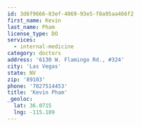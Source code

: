 ```yaml
---
id: 3d6f9666-83ef-4069-93e5-f8a95aa466f2
first_name: Kevin
last_name: Pham
license_type: DO
services:
  - internal-medicine
category: doctors
address: '6130 W. Flamingo Rd., #324'
city: 'Las Vegas'
state: NV
zip: '89103'
phone: '7027514453'
title: 'Kevin Pham'
_geoloc:
  lat: 36.0715
  lng: -115.189
---
```

